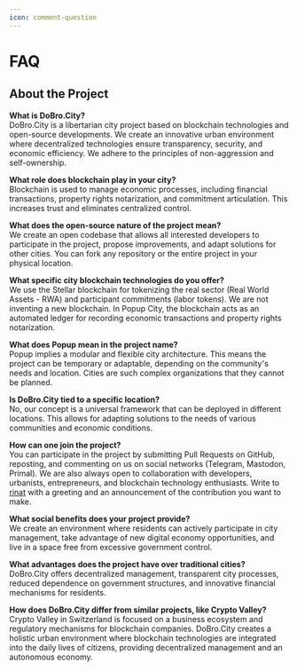 ```yaml
---
icon: comment-question
---
```


# FAQ

## **About the Project**

**What is DoBro.City?**\
DoBro.City is a libertarian city project based on blockchain technologies and open-source developments. We create an innovative urban environment where decentralized technologies ensure transparency, security, and economic efficiency. We adhere to the principles of non-aggression and self-ownership.

**What role does blockchain play in your city?**\
Blockchain is used to manage economic processes, including financial transactions, property rights notarization, and commitment articulation. This increases trust and eliminates centralized control.

**What does the open-source nature of the project mean?**\
We create an open codebase that allows all interested developers to participate in the project, propose improvements, and adapt solutions for other cities. You can fork any repository or the entire project in your physical location.

**What specific city blockchain technologies do you offer?**\
We use the Stellar blockchain for tokenizing the real sector (Real World Assets - RWA) and participant commitments (labor tokens). We are not inventing a new blockchain. In Popup City, the blockchain acts as an automated ledger for recording economic transactions and property rights notarization.

**What does Popup mean in the project name?**\
Popup implies a modular and flexible city architecture. This means the project can be temporary or adaptable, depending on the community's needs and location. Cities are such complex organizations that they cannot be planned.

**Is DoBro.City tied to a specific location?**\
No, our concept is a universal framework that can be deployed in different locations. This allows for adapting solutions to the needs of various communities and economic conditions.

**How can one join the project?**\
You can participate in the project by submitting Pull Requests on GitHub, reposting, and commenting on us on social networks (Telegram, Mastodon, Primal). We are also always open to collaboration with developers, urbanists, entrepreneurs, and blockchain technology enthusiasts. Write to [rinat](https://t.me/programyzer) with a greeting and an announcement of the contribution you want to make.

**What social benefits does your project provide?**\
We create an environment where residents can actively participate in city management, take advantage of new digital economy opportunities, and live in a space free from excessive government control.

**What advantages does the project have over traditional cities?**\
DoBro.City offers decentralized management, transparent city processes, reduced dependence on government structures, and innovative financial mechanisms for residents.

**How does DoBro.City differ from similar projects, like Crypto Valley?**\
Crypto Valley in Switzerland is focused on a business ecosystem and regulatory mechanisms for blockchain companies. DoBro.City creates a holistic urban environment where blockchain technologies are integrated into the daily lives of citizens, providing decentralized management and an autonomous economy.
